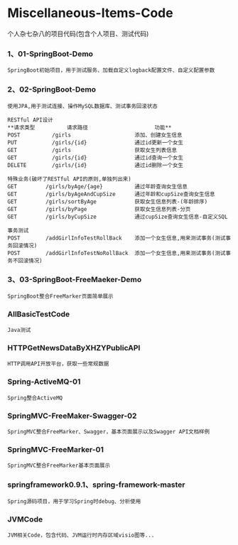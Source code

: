 # Miscellaneous-Items-Code
个人杂七杂八的项目代码(包含个人项目、测试代码)

### 1、01-SpringBoot-Demo

    SpringBoot初始项目，用于测试服务、加载自定义logback配置文件、自定义配置参数

### 2、02-SpringBoot-Demo
    
    使用JPA,用于测试连接、操作MySQL数据库、测试事务回滚状态

    RESTful API设计
    **请求类型          请求路径	                 功能**
    POST          /girls                    添加、创建女生信息
    PUT           /girls/{id}               通过id更新一个女生
    GET           /girls                    获取女生列表信息
    GET           /girls/{id}               通过id查询一个女生
    DELETE        /girls/{id}               通过id删除一个女生

    特殊业务(破坏了RESTful API的原则,单独列出来)
    GET         /girls/byAge/{age}          通过年龄查询女生信息
    GET         /girls/byAgeAndCupSize      通过年龄和cupSize查询女生信息
    GET         /girls/sortByAge            获取女生信息列表-(年龄排序)
    GET         /girls/byPage               获取女生信息列表-分页
    GET         /girls/byCupSize            通过cupSize查询女生信息-自定义SQL
    
    事务测试
    POST        /addGirlInfoTestRollBack    添加一个女生信息,用来测试事务(测试事务回滚情况)
    POST        /addGirlInfoTestNoRollBack  添加一个女生信息,用来测试事务(测试事务不回滚情况)

### 3、03-SpringBoot-FreeMaeker-Demo
    
    SpringBoot整合FreeMarker页面简单展示
    
### AllBasicTestCode

    Java测试

### HTTPGetNewsDataByXHZYPublicAPI

    HTTP调用API开放平台，获取一些常规数据
    
### Spring-ActiveMQ-01

    Spring整合ActiveMQ
    
### SpringMVC-FreeMaker-Swagger-02

    SpringMVC整合FreeMarker、Swagger，基本页面展示以及Swagger API文档样例
    
### SpringMVC-FreeMarker-01
    
    SpringMVC整合FreeMarker基本页面展示
    
### springframework0.9.1、spring-framework-master
    
    Spring源码项目，用于学习Spring时debug、分析使用
      
### JVMCode
    
    JVM相关Code，包含代码、JVM运行时内存区域visio图等...
